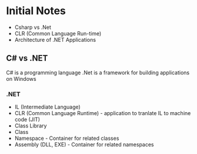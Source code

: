 # Initial Notes

- Csharp vs .Net 
- CLR (Common Language Run-time)
- Architecture of .NET Applications


## C# vs .NET 

C# is a programming language
.Net is a framework for building applications on Windows 

### .NET 

- IL (Intermediate Language)
- CLR (Common Language Runtime) - application to tranlate IL to machine code (JIT)
- Class Library
- Class
- Namespace - Container for related classes
- Assembly (DLL, EXE) - Container for related namespaces
